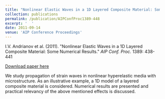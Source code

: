 ```yaml
---
title: "Nonlinear Elastic Waves in a 1D Layered Composite Material: Some Numerical Results "
collection: publications
permalink: /publication/AIPConfProc1389-448
excerpt: '  '
date: 2011-09-14
venue: 'AIP Conference Proceedings'
---
```


I.V. Andrianov et al. (2011). &quot;Nonlinear Elastic Waves in a 1D Layered Composite Material: Some Numerical Results.&quot; <i>AIP Conf. Proc.</i> 1389: 438-441

[Download paper here](http://dx.doi.org/10.1063/1.3638045)

We study propagation of strain waves in nonlinear hyperelastic media with microstructure. As an illustrative example, a 1D model of a layered composite material is considered. Numerical results are presented and practical relevancy of the above mentioned effects is discussed.
